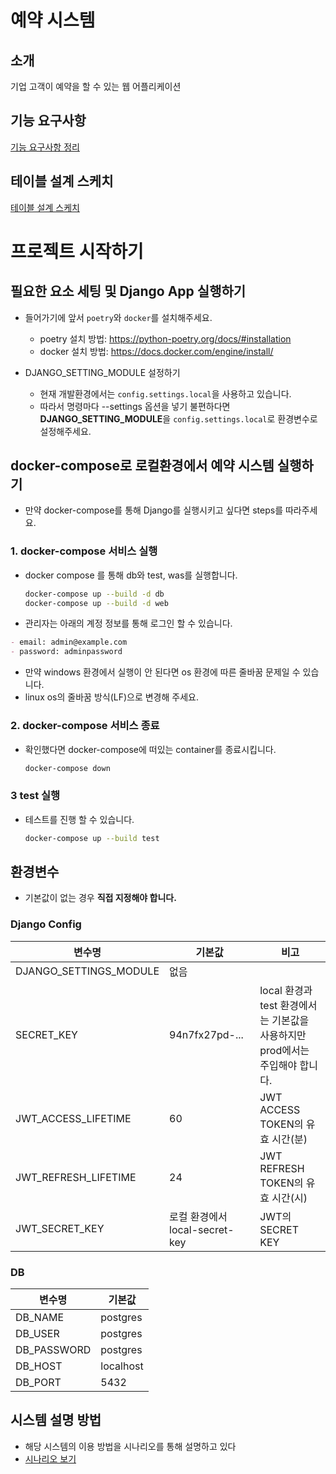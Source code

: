 # 예약 시스템

## 소개

기업 고객이 예약을 할 수 있는 웹 어플리케이션

## 기능 요구사항

[기능 요구사항 정리](./docs/analyzing-functional-requirements.md)

## 테이블 설계 스케치

[테이블 설계 스케치](./docs/db.md)

# 프로젝트 시작하기

## 필요한 요소 세팅 및 Django App 실행하기

- 들어가기에 앞서 `poetry`와 `docker`를 설치해주세요.
    - poetry 설치 방법: https://python-poetry.org/docs/#installation
    - docker 설치 방법: https://docs.docker.com/engine/install/

- DJANGO_SETTING_MODULE 설정하기
    - 현재 개발환경에서는 `config.settings.local`을 사용하고 있습니다.
    - 따라서 명령마다 --settings 옵션을 넣기 불편하다면 **DJANGO_SETTING_MODULE**을 `config.settings.local`로 환경변수로 설정해주세요.

## docker-compose로 로컬환경에서 예약 시스템 실행하기

- 만약 docker-compose를 통해 Django를 실행시키고 싶다면 steps를 따라주세요.

### 1. docker-compose 서비스 실행

- docker compose 를 통해 db와 test, was를 실행합니다.

  ```bash
  docker-compose up --build -d db
  docker-compose up --build -d web
  ```

- 관리자는 아래의 계정 정보를 통해 로그인 할 수 있습니다.

```markdown
- email: admin@example.com
- password: adminpassword
```

- 만약 windows 환경에서 실행이 안 된다면 os 환경에 따른 줄바꿈 문제일 수 있습니다.
- linux os의 줄바꿈 방식(LF)으로 변경해 주세요.

### 2. docker-compose 서비스 종료

- 확인했다면 docker-compose에 떠있는 container를 종료시킵니다.

  ```bash
  docker-compose down
  ```

### 3 test 실행

- 테스트를 진행 할 수 있습니다.
  ```bash
  docker-compose up --build test
  ```

## 환경변수

- 기본값이 없는 경우 **직접 지정해야 합니다.**

### Django Config

| 변수명                    | 기본값                      | 비고                                                      |
|------------------------|--------------------------|---------------------------------------------------------| 
| DJANGO_SETTINGS_MODULE | 없음                       |                                                         |
| SECRET_KEY             | 94n7fx27pd-...           | local 환경과 test 환경에서는 기본값을 사용하지만 <br/> prod에서는 주입해야 합니다. |
| JWT_ACCESS_LIFETIME    | 60                       | JWT ACCESS TOKEN의 유효 시간(분)                              |
| JWT_REFRESH_LIFETIME   | 24                       | JWT REFRESH TOKEN의 유효 시간(시)                             |
| JWT_SECRET_KEY         | 로컬 환경에서 local-secret-key | JWT의 SECRET KEY                                         |

### DB

| 변수명         | 기본값       |
|-------------|-----------|
| DB_NAME     | postgres  |
| DB_USER     | postgres  |
| DB_PASSWORD | postgres  |
| DB_HOST     | localhost |
| DB_PORT     | 5432      |


## 시스템 설명 방법

- 해당 시스템의 이용 방법을 시나리오를 통해 설명하고 있다
- [시나리오 보기](docs/scenario.md)
